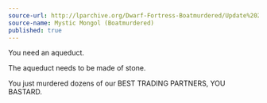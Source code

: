 ```yaml
---
source-url: http://lparchive.org/Dwarf-Fortress-Boatmurdered/Update%202-15/
source-name: Mystic Mongol (Boatmurdered)
published: true
---
```


<p>You need an aqueduct.</p>

<p>The aqueduct needs to be made of stone.</p>

<p>You just murdered dozens of our BEST TRADING PARTNERS, YOU BASTARD.</p>


